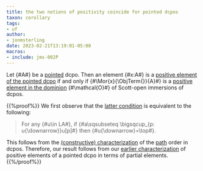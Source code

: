 ```yaml
---
title: the two notions of positivity coincide for pointed dcpos
taxon: corollary
tags: 
- uf
author:
- jonmsterling
date: 2023-02-21T13:19:01-05:00
macros: 
- include: jms-002P
---
```


Let {#A#} be a [pointed](jms-001S) dcpo. Then an element {#x:A#} is a [positive element of the pointed dcpo](jms-001M) if and only if {#\Mor{x}{\ObjTerm{}}{A}#} is a [positive element in the dominion](jms-002R) {#\mathcal{O}#} of Scott-open immersions of dcpos.

{{%proof%}}
We first observe that the [latter condition](jms-002R) is equivalent to the following:

> For any {#u\in LA#}, if {#a\sqsubseteq \bigsqcup_{p: u{\downarrow}}u[p]#} then {#u{\downarrow}=\top#}.

This follows from the [(constructive) characterization](https://github.com/jonsterling/coq-domains/blob/main/theories/Path.v) of the [path](jms-002Q) order in dcpos. Therefore, our result follows from our [earlier characterization](jms-002T) of positive elements of a pointed dcpo in terms of partial elements.
{{%/proof%}}

